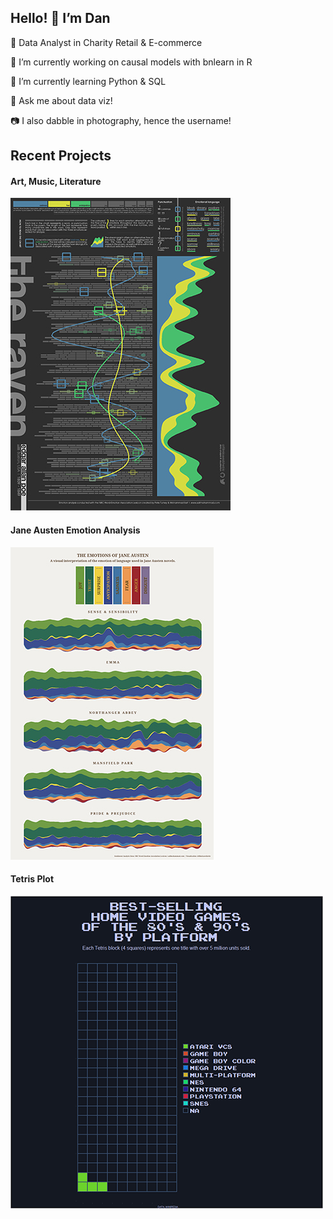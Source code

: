 ## Hello! 👋 I’m Dan

📄 Data Analyst in Charity Retail & E-commerce

🔭 I’m currently working on causal models with bnlearn in R

🌱 I’m currently learning Python & SQL

💬 Ask me about data viz!

:camera: I also dabble in photography, hence the username!

## Recent Projects

#### Art, Music, Literature

<a href="https://github.com/filmicaesthetic/Art-and-Music">![](img/TheRaven.jpg)</a>

#### Jane Austen Emotion Analysis

<a href="https://github.com/filmicaesthetic/JaneAustenStreamgraphs">![](img/JaneAusten.jpg)</a>

#### Tetris Plot

<a href="https://github.com/filmicaesthetic/TetrisChart">![](img/Platform_500.gif)</a>
